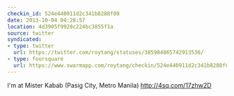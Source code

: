 ```yaml
---
checkin_id: 524e440911d2c341b8288f09
date: 2013-10-04 04:28:57
location: 4d3905f9928c224bc3855f1a
source: twitter
syndicated:
- type: twitter
  url: https://twitter.com/roytang/statuses/385984865742913536/
- type: foursquare
  url: https://www.swarmapp.com/roytang/checkin/524e440911d2c341b8288f09
---
```


I'm at Mister Kabab (Pasig City, Metro Manila) http://4sq.com/17zhw2D